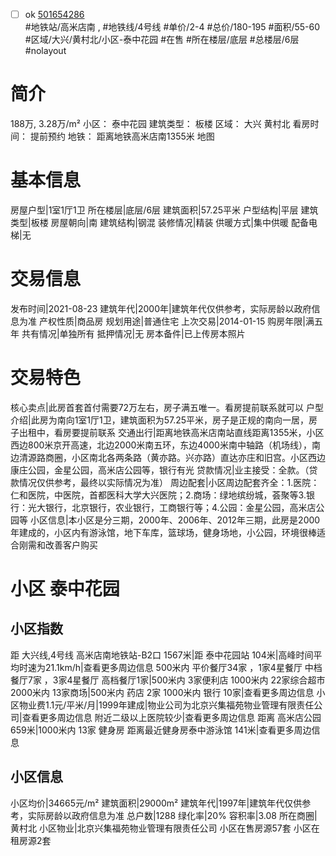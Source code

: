 - [ ] ok [501654286](https://bj.5i5j.com/ershoufang/501654286.html)  
 #地铁站/高米店南 ,  #地铁线/4号线
#单价/2-4 #总价/180-195 #面积/55-60   #区域/大兴/黄村北/小区-泰中花园 #在售 #所在楼层/底层 #总楼层/6层 #nolayout 
# 简介 
 188万,  3.28万/m² 
小区： 泰中花园
建筑类型： 板楼
区域： 大兴 黄村北
看房时间： 提前预约
地铁： 距离地铁高米店南1355米 地图
# 基本信息 
 房屋户型|1室1厅1卫
所在楼层|底层/6层
建筑面积|57.25平米
户型结构|平层
建筑类型|板楼
房屋朝向|南
建筑结构|钢混
装修情况|精装
供暖方式|集中供暖
配备电梯|无
# 交易信息 
 发布时间|2021-08-23
建筑年代|2000年|建筑年代仅供参考，实际房龄以政府信息为准
产权性质|商品房
规划用途|普通住宅
上次交易|2014-01-15
购房年限|满五年
共有情况|单独所有
抵押情况|无
房本备件|已上传房本照片
# 交易特色 
 核心卖点|此房首套首付需要72万左右，房子满五唯一。看房提前联系就可以
户型介绍|此房为南向1室1厅1卫，建筑面积为57.25平米，房子是正规的南向一居，房子出租中，看房要提前联系
交通出行|距离地铁高米店南站直线距离1355米，小区西边800米京开高速，北边2000米南五环，东边4000米南中轴路（机场线），南边清源路商圈，小区南北各两条路（黄亦路。兴亦路）直达亦庄和旧宫。小区西边康庄公园，金星公园，高米店公园等，银行有光
贷款情况|业主接受：全款。（贷款情况仅供参考，最终以实际情况为准）
周边配套|小区周边配套齐全：1.医院：仁和医院，中医院，首都医科大学大兴医院；2.商场：绿地缤纷城，荟聚等3.银行：光大银行，北京银行，农业银行，工商银行等；4.公园：金星公园，高米店公园等
小区信息|本小区是分三期，2000年、2006年、2012年三期，此房是2000年建成的，小区内有游泳馆，地下车库，篮球场，健身场地，小公园，环境很棒适合刚需和改善客户购买
# 小区 泰中花园
## 小区指数 
 距 大兴线,4号线 高米店南地铁站-B2口 1567米|距 泰中花园站 104米|高峰时间平均时速为21.1km/h|查看更多周边信息
500米内 平价餐厅34家 ，1家4星餐厅
中档餐厅7家 ，3家4星餐厅
高档餐厅1家|500米内 3家便利店
1000米内 22家综合超市
2000米内 13家商场|500米内 药店 2家
1000米内 银行 10家|查看更多周边信息
小区物业费1.1元/平米/月|1999年建成|物业公司为北京兴集福苑物业管理有限责任公司|查看更多周边信息
附近二级以上医院较少|查看更多周边信息
距离 高米店公园 659米|1000米内 13家 健身房
距离最近健身房泰中游泳馆 141米|查看更多周边信息
## 小区信息 
 小区均价|34665元/m²
建筑面积|29000m²
建筑年代|1997年|建筑年代仅供参考，实际房龄以政府信息为准
总户数|1288
绿化率|20%
容积率|3.08
所在商圈|黄村北
小区物业|北京兴集福苑物业管理有限责任公司
小区在售房源57套
小区在租房源2套
